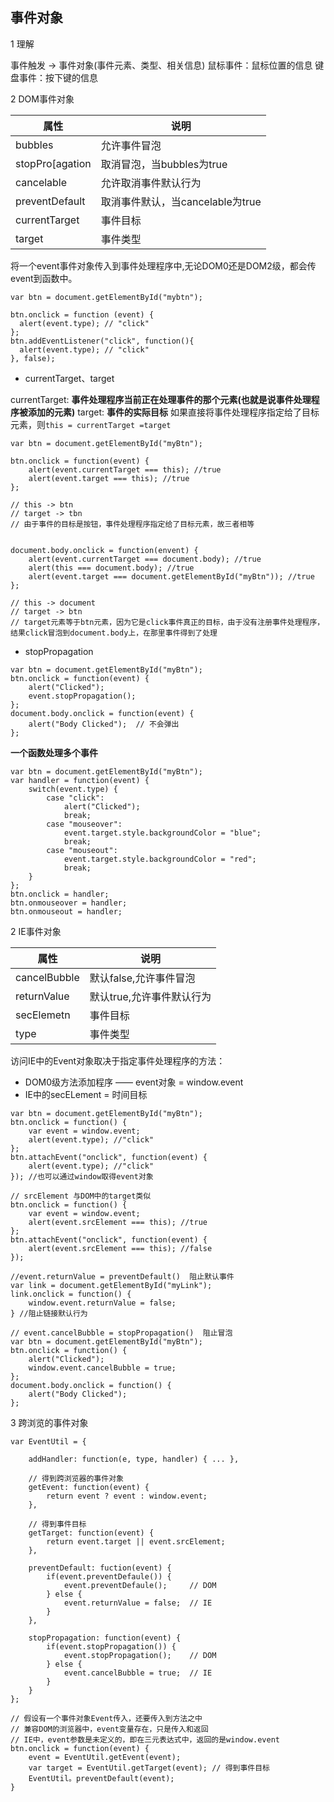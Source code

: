 ## 事件对象

1 理解

事件触发 -> 事件对象(事件元素、类型、相关信息)
鼠标事件：鼠标位置的信息
键盘事件：按下键的信息

2 DOM事件对象

| 属性       | 说明  |
| --------  | -----|
| bubbles            |  允许事件冒泡   |
| stopPro[agation    |  取消冒泡，当bubbles为true|
| cancelable         |  允许取消事件默认行为 |
| preventDefault     |  取消事件默认，当cancelable为true|
| currentTarget      |  事件目标|
| target             |  事件类型|

将一个event事件对象传入到事件处理程序中,无论DOM0还是DOM2级，都会传event到函数中。
```
var btn = document.getElementById("mybtn");

btn.onclick = function (event) {
  alert(event.type); // "click"
};
btn.addEventListener("click", function(){
  alert(event.type); // "click"
}, false);
```
* currentTarget、target

currentTarget: **事件处理程序当前正在处理事件的那个元素(也就是说事件处理程序被添加的元素)**
target: **事件的实际目标**
如果直接将事件处理程序指定给了目标元素，则`this = currentTarget =target `
```
var btn = document.getElementById("myBtn");

btn.onclick = function(event) {
    alert(event.currentTarget === this); //true
    alert(event.target === this); //true
};

// this -> btn
// target -> tbn
// 由于事件的目标是按钮，事件处理程序指定给了目标元素，故三者相等


document.body.onclick = function(envent) {
    alert(event.currentTarget === document.body); //true
    alert(this === document.body); //true
    alert(event.target === document.getElementById("myBtn")); //true
};

// this -> document
// target -> btn
// target元素等于btn元素，因为它是click事件真正的目标，由于没有注册事件处理程序，结果click冒泡到document.body上，在那里事件得到了处理
```
* stopPropagation

```
var btn = document.getElementById("myBtn");
btn.onclick = function(event) {
    alert("Clicked");
    event.stopPropagation();
};
document.body.onclick = function(event) {
    alert("Body Clicked");  // 不会弹出
};
```


**一个函数处理多个事件**
```
var btn = document.getElementById("myBtn");
var handler = function(event) {
    switch(event.type) {
        case "click":
            alert("Clicked");
            break;
        case "mouseover":
            event.target.style.backgroundColor = "blue";
            break;
        case "mouseout":
            event.target.style.backgroundColor = "red";
            break;
    }
};
btn.onclick = handler;
btn.onmouseover = handler;
btn.onmouseout = handler;
```
2 IE事件对象

| 属性       | 说明  |
| --------  | -----|
| cancelBubble     |  默认false,允许事件冒泡   |
| returnValue      |  默认true,允许事件默认行为 |
| secElemetn       |  事件目标|
| type             |  事件类型|


访问IE中的Event对象取决于指定事件处理程序的方法：

* DOM0级方法添加程序 —— event对象 = window.event
* IE中的secELement = 时间目标

```
var btn = document.getElementById("myBtn");
btn.onclick = function() {
    var event = window.event;
    alert(event.type); //"click"
};
btn.attachEvent("onclick", function(event) {
    alert(event.type); //"click"
}); //也可以通过window取得event对象

// srcElement 与DOM中的target类似
btn.onclick = function() {
    var event = window.event;
    alert(event.srcElement === this); //true
};
btn.attachEvent("onclick", function(event) {
    alert(event.srcElement === this); //false
});

//event.returnValue = preventDefault()  阻止默认事件
var link = document.getElementById("myLink");
link.onclick = function() {
    window.event.returnValue = false;
} //阻止链接默认行为

// event.cancelBubble = stopPropagation()  阻止冒泡
var btn = document.getElementById("myBtn");
btn.onclick = function() {
    alert("Clicked");
    window.event.cancelBubble = true;
};
document.body.onclick = function() {
    alert("Body Clicked");
};
```

3 跨浏览的事件对象
```
var EventUtil = {
    
    addHandler: function(e, type, handler) { ... },

    // 得到跨浏览器的事件对象
    getEvent: function(event) {
        return event ? event : window.event;
    },
    
    // 得到事件目标
    getTarget: function(event) {
        return event.target || event.srcElement;
    },

    preventDefault: fuction(event) {
        if(event.preventDefaule()) {
            event.preventDefaule();     // DOM
        } else {
            event.returnValue = false;  // IE
        }
    },

    stopPropagation: function(event) {
        if(event.stopPropagation()) {
            event.stopPropagation();    // DOM
        } else {
            event.cancelBubble = true;  // IE
        }
    }
};

// 假设有一个事件对象Event传入，还要传入到方法之中
// 兼容DOM的浏览器中，event变量存在，只是传入和返回
// IE中，event参数是未定义的，即在三元表达式中，返回的是window.event
btn.onclick = function(event) {
    event = EventUtil.getEvent(event);
    var target = EventUtil.getTarget(event); // 得到事件目标
    EventUtil。preventDefault(event);
}
```




